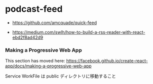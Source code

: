 # podcast-feed

- https://github.com/amcquade/quick-feed

- https://medium.com/swlh/how-to-build-a-rss-reader-with-react-ebd2f8ad42d9

### Making a Progressive Web App

This section has moved here: https://facebook.github.io/create-react-app/docs/making-a-progressive-web-app

Service WorkFile は public ディレクトリに移動すること

